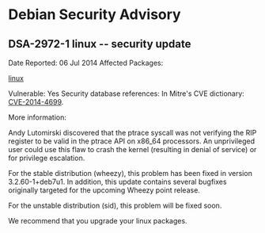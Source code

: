 
Debian Security Advisory
========================


DSA-2972-1 linux -- security update
-----------------------------------



Date Reported:
06 Jul 2014
Affected Packages:

[linux](https://packages.debian.org/src:linux)

Vulnerable:
Yes
Security database references:
In Mitre's CVE dictionary: [CVE-2014-4699](https://security-tracker.debian.org/tracker/CVE-2014-4699).  

More information:

Andy Lutomirski discovered that the ptrace syscall was not verifying the
RIP register to be valid in the ptrace API on x86\_64 processors. An
unprivileged user could use this flaw to crash the kernel (resulting in
denial of service) or for privilege escalation.


For the stable distribution (wheezy), this problem has been fixed in
version 3.2.60-1+deb7u1. In addition, this update contains several
bugfixes originally targeted for the upcoming Wheezy point release.


For the unstable distribution (sid), this problem will be fixed soon.


We recommend that you upgrade your linux packages.





